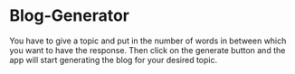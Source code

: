 # Blog-Generator
You have to give a topic and put in the number of words in between which you want to have the response.
Then click on the generate button and the app will start generating the blog for your desired topic.
